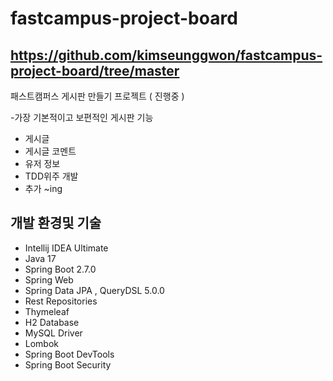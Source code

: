# fastcampus-project-board

## https://github.com/kimseunggwon/fastcampus-project-board/tree/master

패스트캠퍼스 게시판 만들기 프로젝트 ( 진행중 )

-가장 기본적이고 보편적인 게시판 기능
- 게시글
- 게시글 코멘트 
- 유저 정보 
- TDD위주 개발
- 추가 ~ing


## 개발 환경및 기술
- Intellij IDEA Ultimate
- Java 17
- Spring Boot 2.7.0
- Spring Web
- Spring Data JPA , QueryDSL 5.0.0
- Rest Repositories
- Thymeleaf
- H2 Database
- MySQL Driver
- Lombok
- Spring Boot DevTools
- Spring Boot Security




